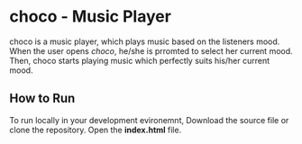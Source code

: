 # choco - Music Player
choco is a music player, which plays music based on the listeners mood. When the user opens _choco_, he/she is prromted to select her current mood.
Then, choco starts playing music which perfectly suits his/her current mood.

## How to Run

To run locally in your development evironemnt, Download the source file or clone the repository.
Open the **index.html** file.


